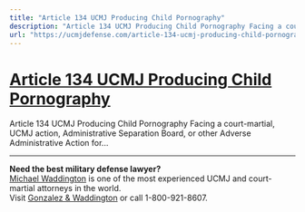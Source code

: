 ```yaml
---
title: "Article 134 UCMJ Producing Child Pornography"
description: "Article 134 UCMJ Producing Child Pornography Facing a court-martial, UCMJ action, Administrative Separation Board, or other Adverse Administrative Action for..."
url: "https://ucmjdefense.com/article-134-ucmj-producing-child-pornography.html"
---
```


# [Article 134 UCMJ Producing Child Pornography](https://ucmjdefense.com/article-134-ucmj-producing-child-pornography.html)

Article 134 UCMJ Producing Child Pornography Facing a court-martial, UCMJ action, Administrative Separation Board, or other Adverse Administrative Action for...

---

**Need the best military defense lawyer?**  
[Michael Waddington](https://ucmjdefense.com/attorneys/michael-stewart-waddington-partner.html) is one of the most experienced UCMJ and court-martial attorneys in the world.  
Visit [Gonzalez & Waddington](https://ucmjdefense.com) or call 1-800-921-8607.
